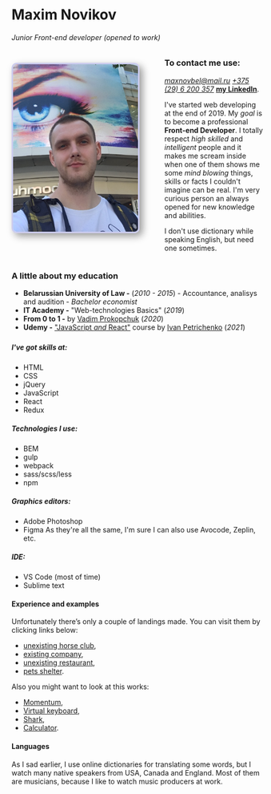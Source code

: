 
# **Maxim Novikov**
###### Junior Front-end developer (opened to work)
<img src="./images/cv_img.png" width="250"  style="margin: 10px 50px 30px 0; border-radius: 10px; border: 3px solid #ccccee; box-shadow: 6px 6px 15px 0px rgba(0,0,0,0.4); float: left;"/>

### To contact me use:
*[maxnovbel@mail.ru](maxnovbel@mail.ru)*
*[+375 (29) 6 200 357](+375296200357)*
**[my LinkedIn](https://www.linkedin.com/in/manovik)**.


I've started web developing at the end of 2019. My _goal_ is to become a professional **Front-end Developer**. I totally respect _high skilled_ and _intelligent_ people and it makes me scream inside when one of them shows me some _mind blowing_ things, skills or facts I couldn't imagine can be real.
I'm very curious person an always opened for new knowledge and abilities.

I don't use dictionary while speaking English, but need one sometimes.

<div style="clear: both"></div>

### A little about my education

- **Belarussian University of Law -** (*2010 - 2015*) - Accountance, analisys and audition - _Bachelor economist_
- **IT Academy -** "Web-technologies Basics" (*2019*)
- **From 0 to 1 -** by [Vadim Prokopchuk](https://www.linkedin.com/in/vadim-prokopchuk-a4725616a/) (*2020*)
- **Udemy -** ["JavaScript _and_ React"](https://www.udemy.com/certificate/UC-dd7d07d3-46f9-4387-aba7-0d9d94a51288/) course by [Ivan Petrichenko](https://www.linkedin.com/in/ivan-petrychenko/) (*2021*)
  
###
##### I've got skills at:
- HTML
- CSS
- jQuery
- JavaScript
- React 
- Redux

##### Technologies I use: 
- BEM
- gulp
- webpack
- sass/scss/less
- npm

##### Graphics editors:
- Adobe Photoshop
- Figma
As they're all the same, I'm sure I can also use Avocode, Zeplin, etc.

##### IDE:
- VS Code (most of time)
- Sublime text


#### Experience and examples


  Unfortunately there’s only a couple of landings made. You can visit them by clicking links below:
  - [unexisting horse club](https://manovik.github.io/show-horses),
  - [existing company](https://manovik.github.io/window_practice/),
  - [unexisting restaurant](https://manovik.github.io/show-rest),
  - [pets shelter](https://rolling-scopes-school.github.io/manovik-JS2020Q3/shelter/pages/main/index.html).


  Also you might want to look at this works:
  - [Momentum](https://rolling-scopes-school.github.io/manovik-JS2020Q3/momentum/),
  - [Virtual keyboard](https://rolling-scopes-school.github.io/manovik-JS2020Q3/virtual-keyboard/),
  - [Shark](https://manovik.github.io/shark/dist/),
  - [Calculator](https://rolling-scopes-school.github.io/manovik-JS2020Q3/calculator/).


#### Languages

As I sad earlier, I use online dictionaries for translating some words, but I watch many native speakers from USA, Canada and England. Most of them are musicians, because I like to watch music producers at work.
